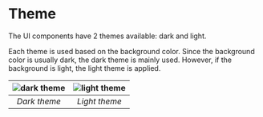 # Theme

The UI components have 2 themes available: dark and light.

Each theme is used based on the background color. Since the background color is usually dark, the dark theme is mainly used. However, if the background is light, the light theme is applied.

|  ![dark theme](media/st_02_theme_dark_normal_re-300x83.png)  | ![light theme](media/st_03_theme_light_normal-300x83.png)  |
| :--: | :--: |
|   *Dark theme* | *Light theme* |
